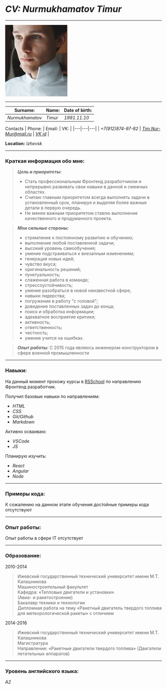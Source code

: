 # _**CV:**_ *Nurmukhamatov Timur*
---
![Sorry...Image Not Found](https://github.com/TimNurMur/Test/blob/master/images/Photo.png?raw=true)

---

| Surname: | Name: | Date of birth: |
|---|---|---|
| *Nurmukhamatov* | *Timur* | *1991.11.10* |

Contacts
| Phone: | Email: | VK: |
|---|---|---|
| *+7(912)874-97-82* | *Tim.Nur-Mur@mail.ru* | *[VK id](https://vk.com/idrakosha)* |

**Location:** *Izhevsk*

---
### **Краткая информация обо мне:**
>
> _**Цель и приоритеты:**_
> - Стать профессиональным Фронтенд разработчиком и непрерывно развивать свои навыки в данной и смежных областях.
> - Считаю главным приоритетом всегда выполнять задачи в установленный срок, планируя и выделяя более важные детали в первую очередь.
> - Не менее важным приоритетом ставлю выполнение качественного и продуманного проекта.

>
> _**Мои сильные стороны:**_
> - стремление к постоянному развитию и обучению;
> - выполнение любой поставленной задачи;
> - высокий уровень самообучения;
> - умение подстраиваться к внезапным изменениям;
> - генерация новых идей;
> - чувство вкуса;
> - оригинальность решений;
> - пунктуальность;
> - слаженная работа в команде;
> - стрессоустойчивость;
> - умение разобраться в новой неизвестной сфере;
> - навыки лидерства;
> - погружение в работу "с головой";
> - доведение поставленных задач до конца;
> - поиск и обработка информации;
> - адекватное восприятие критики;
> - активность;
> - ответственность;
> - честность;
> - умение учится на ошибках.

>
> _**Опыт работы:**_
> С 2015 года являюсь инженером-конструктором в сфере военной промышленности

---

### **Навыки:**
На данный момент прохожу курсы в [RSSchool](https://app.rs.school) по направлению Фронтенд разработчик.

Получил базовые навыки по направлениям:
- *HTML*
- *CSS*
- *Git/Github*
- *Markdown*

Активно осваиваю:
- *VSCode*
- *JS*

Планирую изучить:
- *React*
- *Angular*
- *Node*

---

### **Примеры кода:**

К сожалению на данном этапе обучения достойные примеры кода отсутствуют

---

### **Опыт работы:**

Опыт работы в сфере IT отсутствует

---

### **Образование:**

2010-2014
> Ижевский государственный технический университет имени М.Т. Калашникова\
Машиностроительный факультет\
Кафедра: «Тепловые двигатели и установки»\
(Авиа- и ракетостроение)\
Бакалавр техники и технологии\
Дипломная работа на тему «Ракетный двигатель твердого топлива для метеорологической ракеты» с отличием

2014-2016
> Ижевский государственный технический университет имени М.Т. Калашникова\
Магистратура\
Направление: «Ракетные двигатели твердого топлива»
(Двигатели летательных аппаратов)

---

### **Уровень английского языка:**

*A2*
